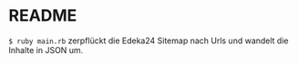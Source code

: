 # README

`$ ruby main.rb` zerpflückt die Edeka24 Sitemap nach Urls und wandelt die Inhalte in JSON um.
